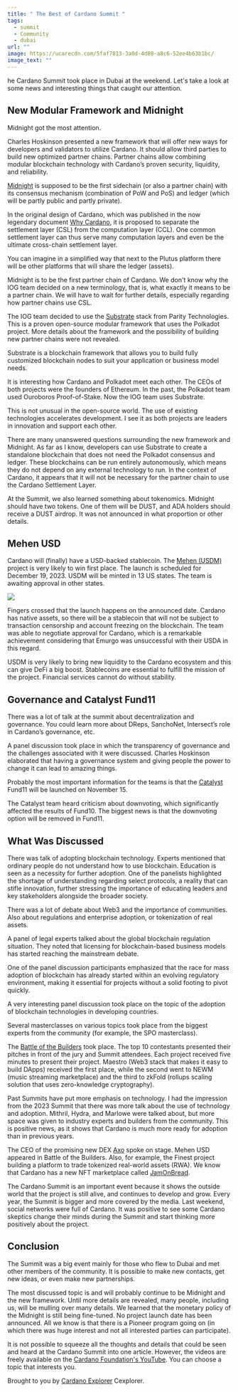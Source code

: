 ```yaml
---
title: " The Best of Cardano Summit "
tags:
  - summit
  - Community
  - dubai
url: ""
image: https://ucarecdn.com/5faf7813-3a0d-4d80-a8c6-52ee4b63b1bc/
image_text: ""
---
```


he Cardano Summit took place in Dubai at the weekend. Let's take a look at some news and interesting things that caught our attention.

## New Modular Framework and Midnight

Midnight got the most attention.

Charles Hoskinson presented a new framework that will offer new ways for developers and validators to utilize Cardano. It should allow third parties to build new optimized partner chains. Partner chains allow combining modular blockchain technology with Cardano’s proven security, liquidity, and reliability.

[Midnight](https://midnight.network/) is supposed to be the first sidechain (or also a partner chain) with its consensus mechanism (combination of PoW and PoS) and ledger (which will be partly public and partly private).

In the original design of Cardano, which was published in the now legendary document [Why Cardano](https://why.cardano.org/en/introduction/designing-in-layers/), it is proposed to separate the settlement layer (CSL) from the computation layer (CCL). One common settlement layer can thus serve many computation layers and even be the ultimate cross-chain settlement layer.

You can imagine in a simplified way that next to the Plutus platform there will be other platforms that will share the ledger (assets).

Midnight is to be the first partner chain of Cardano. We don't know why the IOG team decided on a new terminology, that is, what exactly it means to be a partner chain. We will have to wait for further details, especially regarding how partner chains use CSL.

The IOG team decided to use the [Substrate](https://substrate.io/) stack from Parity Technologies. This is a proven open-source modular framework that uses the Polkadot project. More details about the framework and the possibility of building new partner chains were not revealed.

Substrate is a blockchain framework that allows you to build fully customized blockchain nodes to suit your application or business model needs.

It is interesting how Cardano and Polkadot meet each other. The CEOs of both projects were the founders of Ethereum. In the past, the Polkadot team used Ouroboros Proof-of-Stake. Now the IOG team uses Substrate.

This is not unusual in the open-source world. The use of existing technologies accelerates development. I see it as both projects are leaders in innovation and support each other.

There are many unanswered questions surrounding the new framework and Midnight. As far as I know, developers can use Substrate to create a standalone blockchain that does not need the Polkadot consensus and ledger. These blockchains can be run entirely autonomously, which means they do not depend on any external technology to run. In the context of Cardano, it appears that it will not be necessary for the partner chain to use the Cardano Settlement Layer.

At the Summit, we also learned something about tokenomics. Midnight should have two tokens. One of them will be DUST, and ADA holders should receive a DUST airdrop. It was not announced in what proportion or other details.

## Mehen USD

Cardano will (finally) have a USD-backed stablecoin. The [Mehen (USDM)](https://mehen.io/) project is very likely to win first place. The launch is scheduled for December 19, 2023. USDM will be minted in 13 US states. The team is awaiting approval in other states.

![](https://img.cexplorer.io/i/645a108b108f3043c74798e75e1c62bc.jpg)

Fingers crossed that the launch happens on the announced date. Cardano has native assets, so there will be a stablecoin that will not be subject to transaction censorship and account freezing on the blockchain. The team was able to negotiate approval for Cardano, which is a remarkable achievement considering that Emurgo was unsuccessful with their USDA in this regard.

USDM is very likely to bring new liquidity to the Cardano ecosystem and this can give DeFi a big boost. Stablecoins are essential to fulfill the mission of the project. Financial services cannot do without stability.

## Governance and Catalyst Fund11

There was a lot of talk at the summit about decentralization and governance. You could learn more about DReps, SanchoNet, Intersect’s role in Cardano’s governance, etc.

A panel discussion took place in which the transparency of governance and the challenges associated with it were discussed. Charles Hoskinson elaborated that having a governance system and giving people the power to change it can lead to amazing things.

Probably the most important information for the teams is that the [Catalyst](https://projectcatalyst.io/) Fund11 will be launched on November 15.

The Catalyst team heard criticism about downvoting, which significantly affected the results of Fund10. The biggest news is that the downvoting option will be removed in Fund11.

## What Was Discussed

There was talk of adopting blockchain technology. Experts mentioned that ordinary people do not understand how to use blockchain. Education is seen as a necessity for further adoption. One of the panelists highlighted the shortage of understanding regarding select protocols, a reality that can stifle innovation, further stressing the importance of educating leaders and key stakeholders alongside the broader society.

There was a lot of debate about Web3 and the importance of communities. Also about regulations and enterprise adoption, or tokenization of real assets.

A panel of legal experts talked about the global blockchain regulation situation. They noted that licensing for blockchain-based business models has started reaching the mainstream debate.

One of the panel discussion participants emphasized that the race for mass adoption of blockchain has already started within an evolving regulatory environment, making it essential for projects without a solid footing to pivot quickly.

A very interesting panel discussion took place on the topic of the adoption of blockchain technologies in developing countries.

Several masterclasses on various topics took place from the biggest experts from the community (for example, the SPO masterclass).

The [Battle of the Builders](https://cardanofoundation.org/en/news/cardano-summit-2023-networking-soir%C3%A9e-recap/) took place. The top 10 contestants presented their pitches in front of the jury and Summit attendees. Each project received five minutes to present their project. Maestro (Web3 stack that makes it easy to build DApps) received the first place, while the second went to NEWM (music streaming marketplace) and the third to zkFold (rollups scaling solution that uses zero-knowledge cryptography).

Past Summits have put more emphasis on technology. I had the impression from the 2023 Summit that there was more talk about the use of technology and adoption. Mithril, Hydra, and Marlowe were talked about, but more space was given to industry experts and builders from the community. This is positive news, as it shows that Cardano is much more ready for adoption than in previous years.

The CEO of the promising new DEX [Axo](https://www.axo.trade/) spoke on stage. Mehen USD appeared in Battle of the Builders. Also, for example, the Finest project building a platform to trade tokenized real-world assets (RWA). We know that Cardano has a new NFT marketplace called [JamOnBread](https://jamonbread.io/).

The Cardano Summit is an important event because it shows the outside world that the project is still alive, and continues to develop and grow. Every year, the Summit is bigger and more covered by the media. Last weekend, social networks were full of Cardano. It was positive to see some Cardano skeptics change their minds during the Summit and start thinking more positively about the project.

## Conclusion

The Summit was a big event mainly for those who flew to Dubai and met other members of the community. It is possible to make new contacts, get new ideas, or even make new partnerships.

The most discussed topic is and will probably continue to be Midnight and the new framework. Until more details are revealed, many people, including us, will be mulling over many details. We learned that the monetary policy of the Midnight is still being fine-tuned. No project launch date has been announced. All we know is that there is a Pioneer program going on (in which there was huge interest and not all interested parties can participate).

It is not possible to squeeze all the thoughts and details that could be seen and heard at the Cardano Summit into one article. However, the videos are freely available on the [Cardano Foundation's YouTube](https://www.youtube.com/@CardanoFoundation/videos). You can choose a topic that interests you.

Brought to you by [Cardano Explorer](https://cexplorer.io) Cexplorer.

